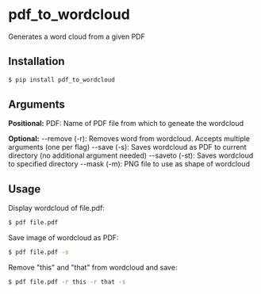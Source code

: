 # pdf_to_wordcloud

Generates a word cloud from a given PDF

## Installation

```zsh
$ pip install pdf_to_wordcloud
```

## Arguments

**Positional:**
PDF: Name of PDF file from which to geneate the wordcloud

**Optional:**
--remove (-r): Removes word from wordcloud. Accepts multiple arguments (one per flag)
--save (-s): Saves wordcloud as PDF to current directory (no additional argument needed)
--saveto (-st): Saves wordcloud to specified directory
--mask (-m): PNG file to use as shape of wordcloud

## Usage

Display wordcloud of file.pdf:
```zsh
$ pdf file.pdf
```

Save image of wordcloud as PDF:
```zsh
$ pdf file.pdf -s
```

Remove "this" and "that" from wordcloud and save:
```zsh
$ pdf file.pdf -r this -r that -s
```



